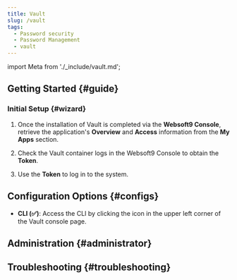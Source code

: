 ```yaml
---
title: Vault
slug: /vault
tags:
  - Password security
  - Password Management
  - vault
---
```


import Meta from './\_include/vault.md';

<Meta name="meta" />

## Getting Started {#guide}

### Initial Setup {#wizard}

1. Once the installation of Vault is completed via the **Websoft9 Console**, retrieve the application's **Overview** and **Access** information from the **My Apps** section.

2. Check the Vault container logs in the Websoft9 Console to obtain the **Token**.

3. Use the **Token** to log in to the system.

## Configuration Options {#configs}

- **CLI (✅)**: Access the CLI by clicking the icon in the upper left corner of the Vault console page.

## Administration {#administrator}

## Troubleshooting {#troubleshooting}

